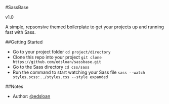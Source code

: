 #SassBase

v1.0

A simple, repsonsive themed boilerplate to get your projects up and running fast with Sass.

##Getting Started

-  Go to your project folder `cd project/directory`
-  Clone this repo into your project `git clone https://github.com/edsloan/sassbase.git`
-  Go to the Sass directory `cd css/sass`
-  Run the command to start watching your Sass file `sass --watch styles.scss:../styles.css --style expanded`

##Notes

-  Author: [@edsloan](https://twitter.com/edsloandev)
